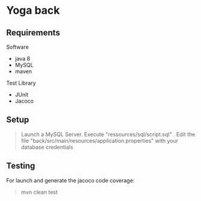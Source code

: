 # Yoga back
## Requirements
Software 
- java 8
- MySQL
- maven
  
Test Library

- JUnit
- Jacoco

## Setup
> Launch a MySQL Server.
> Execute "ressources/sql/script.sql" .
> Edit the file "back/src/main/resources/application.properties" with your database credentials


## Testing
For launch and generate the jacoco code coverage:
> mvn clean test
